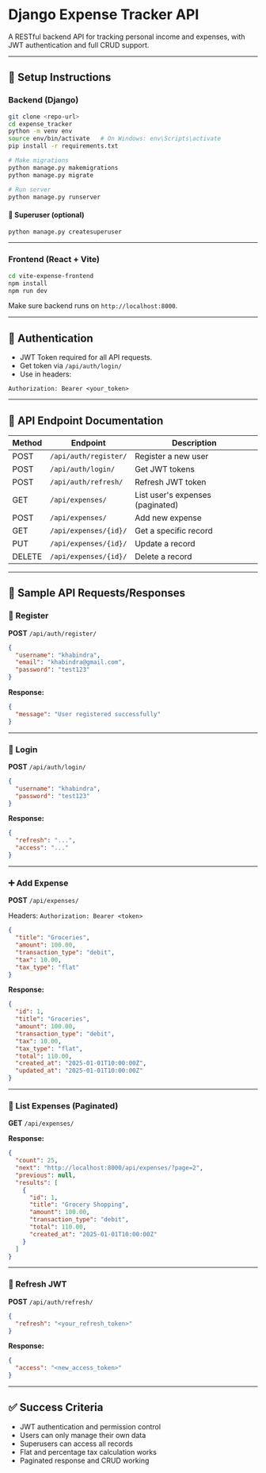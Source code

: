 
# Django Expense Tracker API

A RESTful backend API for tracking personal income and expenses, with JWT authentication and full CRUD support.

---

## 🔧 Setup Instructions

### Backend (Django)

```bash
git clone <repo-url>
cd expense_tracker
python -m venv env
source env/bin/activate   # On Windows: env\Scripts\activate
pip install -r requirements.txt

# Make migrations
python manage.py makemigrations
python manage.py migrate

# Run server
python manage.py runserver
```

#### 🔑 Superuser (optional)
```bash
python manage.py createsuperuser
```

---

### Frontend (React + Vite)

```bash
cd vite-expense-frontend
npm install
npm run dev
```

Make sure backend runs on `http://localhost:8000`.

---

## 🔐 Authentication

- JWT Token required for all API requests.
- Get token via `/api/auth/login/`
- Use in headers:
```
Authorization: Bearer <your_token>
```

---

## 🔗 API Endpoint Documentation

| Method | Endpoint                  | Description                 |
|--------|---------------------------|-----------------------------|
| POST   | `/api/auth/register/`     | Register a new user         |
| POST   | `/api/auth/login/`        | Get JWT tokens              |
| POST   | `/api/auth/refresh/`      | Refresh JWT token           |
| GET    | `/api/expenses/`          | List user's expenses (paginated) |
| POST   | `/api/expenses/`          | Add new expense             |
| GET    | `/api/expenses/{id}/`     | Get a specific record       |
| PUT    | `/api/expenses/{id}/`     | Update a record             |
| DELETE | `/api/expenses/{id}/`     | Delete a record             |

---

## 📄 Sample API Requests/Responses

### 📝 Register

**POST** `/api/auth/register/`

```json
{
  "username": "khabindra",
  "email": "khabindra@gmail.com",
  "password": "test123"
}
```

**Response:**
```json
{
  "message": "User registered successfully"
}
```

---

### 🔐 Login

**POST** `/api/auth/login/`

```json
{
  "username": "khabindra",
  "password": "test123"
}
```

**Response:**
```json
{
  "refresh": "...",
  "access": "..."
}
```

---

### ➕ Add Expense

**POST** `/api/expenses/`

Headers: `Authorization: Bearer <token>`

```json
{
  "title": "Groceries",
  "amount": 100.00,
  "transaction_type": "debit",
  "tax": 10.00,
  "tax_type": "flat"
}
```

**Response:**
```json
{
  "id": 1,
  "title": "Groceries",
  "amount": 100.00,
  "transaction_type": "debit",
  "tax": 10.00,
  "tax_type": "flat",
  "total": 110.00,
  "created_at": "2025-01-01T10:00:00Z",
  "updated_at": "2025-01-01T10:00:00Z"
}
```

---

### 📃 List Expenses (Paginated)

**GET** `/api/expenses/`

**Response:**
```json
{
  "count": 25,
  "next": "http://localhost:8000/api/expenses/?page=2",
  "previous": null,
  "results": [
    {
      "id": 1,
      "title": "Grocery Shopping",
      "amount": 100.00,
      "transaction_type": "debit",
      "total": 110.00,
      "created_at": "2025-01-01T10:00:00Z"
    }
  ]
}
```

---

### 🔁 Refresh JWT

**POST** `/api/auth/refresh/`

```json
{
  "refresh": "<your_refresh_token>"
}
```

**Response:**
```json
{
  "access": "<new_access_token>"
}
```

---

## ✅ Success Criteria

- JWT authentication and permission control
- Users can only manage their own data
- Superusers can access all records
- Flat and percentage tax calculation works
- Paginated response and CRUD working
